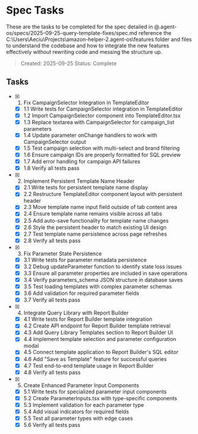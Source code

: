 # Spec Tasks

These are the tasks to be completed for the spec detailed in @.agent-os/specs/2025-09-25-query-template-fixes/spec.md reference the C:\Users\Aeciu\Projects\amazon-helper-2\.agent-os\features folder and files to understand the codebase and how to integrate the new features effectively without rewriting code and messing the structure up.

> Created: 2025-09-25
> Status: Complete

## Tasks

- [x] 1. Fix CampaignSelector Integration in TemplateEditor
  - [x] 1.1 Write tests for CampaignSelector integration in TemplateEditor
  - [x] 1.2 Import CampaignSelector component into TemplateEditor.tsx
  - [x] 1.3 Replace textarea with CampaignSelector for campaign_list parameters
  - [x] 1.4 Update parameter onChange handlers to work with CampaignSelector output
  - [x] 1.5 Test campaign selection with multi-select and brand filtering
  - [x] 1.6 Ensure campaign IDs are properly formatted for SQL preview
  - [x] 1.7 Add error handling for campaign API failures
  - [x] 1.8 Verify all tests pass

- [x] 2. Implement Persistent Template Name Header
  - [x] 2.1 Write tests for persistent template name display
  - [x] 2.2 Restructure TemplateEditor component layout with persistent header
  - [x] 2.3 Move template name input field outside of tab content area
  - [x] 2.4 Ensure template name remains visible across all tabs
  - [x] 2.5 Add auto-save functionality for template name changes
  - [x] 2.6 Style the persistent header to match existing UI design
  - [x] 2.7 Test template name persistence across page refreshes
  - [x] 2.8 Verify all tests pass

- [x] 3. Fix Parameter State Persistence
  - [x] 3.1 Write tests for parameter metadata persistence
  - [x] 3.2 Debug updateParameter function to identify state loss issues
  - [x] 3.3 Ensure all parameter properties are included in save operations
  - [x] 3.4 Verify parameters_schema JSON structure in database saves
  - [x] 3.5 Test loading templates with complex parameter schemas
  - [x] 3.6 Add validation for required parameter fields
  - [x] 3.7 Verify all tests pass

- [x] 4. Integrate Query Library with Report Builder
  - [x] 4.1 Write tests for Report Builder template integration
  - [x] 4.2 Create API endpoint for Report Builder template retrieval
  - [x] 4.3 Add Query Library Templates section to Report Builder UI
  - [x] 4.4 Implement template selection and parameter configuration modal
  - [x] 4.5 Connect template application to Report Builder's SQL editor
  - [x] 4.6 Add "Save as Template" feature for successful queries
  - [x] 4.7 Test end-to-end template usage in Report Builder
  - [x] 4.8 Verify all tests pass

- [x] 5. Create Enhanced Parameter Input Components
  - [x] 5.1 Write tests for specialized parameter input components
  - [x] 5.2 Create ParameterInputs.tsx with type-specific components
  - [x] 5.3 Implement validation for each parameter type
  - [x] 5.4 Add visual indicators for required fields
  - [x] 5.5 Test all parameter types with edge cases
  - [x] 5.6 Verify all tests pass